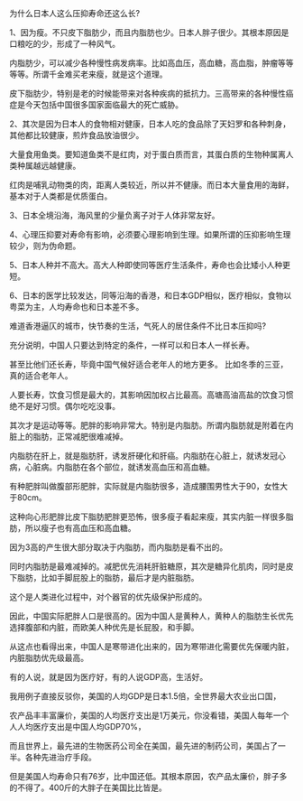 为什么日本人这么压抑寿命还这么长?

1、因为瘦。不只皮下脂肪少，而且内脂肪也少。日本人胖子很少。其根本原因是口粮吃的少，形成了一种风气。

内脂肪少，可以减少各种慢性病发病率。比如高血压，高血糖，高血脂，肿瘤等等等等。所谓千金难买老来瘦，就是这个道理。

皮下脂肪少，特别是老的时候能带来对各种疾病的抵抗力。三高带来的各种慢性癌症是今天包括中国很多国家面临最大的死亡威胁。

2、其次是因为日本人的食物相对健康，日本人吃的食品除了天妇罗和各种刺身，其他都比较健康，煎炸食品放油很少。

大量食用鱼类。要知道鱼类不是红肉，对于蛋白质而言，其蛋白质的生物种属离人类种属越远越健康。

红肉是哺乳动物类的肉，距离人类较近，所以并不健康。而日本大量食用的海鲜，基本对于人类都是优质蛋白。

3、日本全境沿海，海风里的少量负离子对于人体非常友好。

4、心理压抑要对寿命有影响，必须要心理影响到生理。如果所谓的压抑影响生理较少，则为伪命题。

5、日本人种并不高大。高大人种即使同等医疗生活条件，寿命也会比矮小人种更短。

6、日本的医学比较发达，同等沿海的香港，和日本GDP相似，医疗相似，食物以粤菜为主，人均寿命也和日本差不多。

难道香港逼仄的城市，快节奏的生活，气死人的居住条件不比日本压抑吗?

充分说明，中国人只要达到特定的条件，一样可以和日本人一样长寿。

甚至比他们还长寿，毕竟中国气候好适合老年人的地方更多。
比如冬季的三亚，真的适合老年人。

人要长寿，饮食习惯是最大的，其影响因加权占比最高。高塘高油高盐的饮食习惯绝不是好习惯。偶尔吃吃没事。

其次才是运动等等。肥胖的影响非常大。特别是内脂肪。所谓内脂肪就是附着在内脏上的脂肪，正常减肥很难减掉。

内脂肪在肝上，就是脂肪肝，诱发肝硬化和肝癌。内脂肪在心脏上，就诱发冠心病，心脏病。内脂肪在各个部位，就诱发高血压和高血糖。

有种肥胖叫做腹部形肥胖，实际就是内脂肪很多，造成腰围男性大于90，女性大于80cm。

这种向心形肥胖比皮下脂肪肥胖更恐怖，很多瘦子看起来瘦，其实内脏一样很多脂肪，所以瘦子也有高血压和高血糖。

因为3高的产生很大部分取决于内脂肪，而内脂肪是看不出的。

同时内脂肪是最难减掉的。减肥优先消耗肝脏糖原，其次是糖异化肌肉，同时是皮下脂肪，比如手脚屁股上的脂肪，最后才是内脏脂肪。

这个是人类进化过程中，对个器官的优先级保护形成的。

因此，中国实际肥胖人口是很高的。因为中国人是黄种人，黄种人的脂肪生长优先选择腹部和内脏，而欧美人种优先是长屁股，和手脚。

从这点也看得出来，中国人是寒带进化出来的，因为寒带进化需要优先保暖内脏，内脏脂肪优先级最高。

有的人说，就是因为医疗好，有的人说GDP高，生活好。

我用例子直接反驳你，美国的人均GDP是日本1.5倍，全世界最大农业出口国，

农产品丰丰富廉价，美国的人均医疗支出是1万美元，你没看错，美国人每年一个人人均医疗支出是中国人均GDP70%，

而且世界上，最先进的生物医药公司全在美国，最先进的制药公司，美国占了一半。各种先进治疗手段。

但是美国人均寿命只有76岁，比中国还低。其根本原因，农产品太廉价，胖子多的不得了。400斤的大胖子在美国比比皆是。
